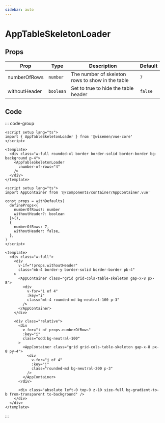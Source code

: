```yaml
---
sidebar: auto
---
```



# AppTableSkeletonLoader
<script setup>
import AppTableSkeletonLoaderPlayground from './AppTableSkeletonLoaderPlayground.vue'
</script>

<AppTableSkeletonLoaderPlayground />

## Props

| Prop         | Type    | Description                                      | Default |
| ------------ | ------- | ------------------------------------------------ | ------- |
| numberOfRows |`number` | The number of skeleton rows to show in the table |   `7`   |
| withoutHeader|`boolean`| Set to true to hide the table header             | `false` |

## Code

::: code-group
```vue [Usage]
<script setup lang="ts">
import { AppTableSkeletonLoader } from '@wisemen/vue-core'
</script>
  
<template>
  <div class="w-full rounded-xl border border-solid border-border bg-background p-4">
    <AppTableSkeletonLoader
      :number-of-rows="4"
    />
  </div>
</template>
```

```vue [Source code]
<script setup lang="ts">
import AppContainer from '@/components/container/AppContainer.vue'

const props = withDefaults(
  defineProps<{
    numberOfRows?: number
    withoutHeader?: boolean
  }>(),
  {
    numberOfRows: 7,
    withoutHeader: false,
  },
)
</script>

<template>
  <div class="w-full">
    <div
      v-if="!props.withoutHeader"
      class="mb-4 border-y border-solid border-border pb-4"
    >
      <AppContainer class="grid grid-cols-table-skeleton gap-x-8 px-8">
        <div
          v-for="i of 4"
          :key="i"
          class="mt-4 rounded-md bg-neutral-100 p-3"
        />
      </AppContainer>
    </div>

    <div class="relative">
      <div
        v-for="i of props.numberOfRows"
        :key="i"
        class="odd:bg-neutral-100"
      >
        <AppContainer class="grid grid-cols-table-skeleton gap-x-8 px-8 py-4">
          <div
            v-for="j of 4"
            :key="j"
            class="rounded-md bg-neutral-200 p-3"
          />
        </AppContainer>
      </div>

      <div class="absolute left-0 top-0 z-10 size-full bg-gradient-to-b from-transparent to-background" />
    </div>
  </div>
</template>
```

:::